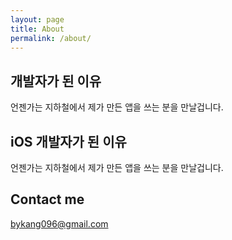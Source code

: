 ```yaml
---
layout: page
title: About
permalink: /about/
---
```


## 개발자가 된 이유
언젠가는 지하철에서 제가 만든 앱을 쓰는 분을 만날겁니다.

## iOS 개발자가 된 이유
언젠가는 지하철에서 제가 만든 앱을 쓰는 분을 만날겁니다.

## Contact me
[bykang096@gmail.com](bykang096@gmail.com)
